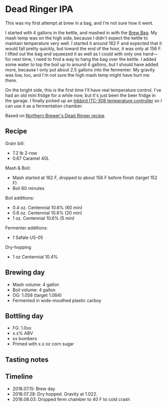 # Dead Ringer IPA
This was my first attempt at brew in a bag, and I'm not sure how it went.

I started with 4 gallons in the kettle, and mashed in with the [Brew Bag](https://www.brewinabag.com/). My mash temp was on the high side, because I didn't expect the kettle to maintain temperature very well. I started it around 162 F and expected that it would fall pretty quickly, but toward the end of the hour, it was only at 156 F. I lifted out the bag and squeezed it as well as I could with only one hand—for next time, I need to find a way to hang the bag over the kettle. I added some water to top the boil up to around 4 gallons, but I should have added more, because I only put about 2.5 gallons into the fermenter. My gravity was low, too, and I'm not sure the high mash temp might have hurt me there.

On the bright side, this is the first time I'll have real temperature control. I've had an old mini fridge for a while now, but it's just been the beer fridge in the garage. I finally picked up an [Inkbird ITC-308 temperature controller](https://amzn.to/2Llxwxc) so I can use it as a fermentation chamber.

Based on [Northern Brewer's Dead Ringer recipe](https://www.northernbrewer.com/collections/beer-recipe-kits/products/dead-ringer-ipa-biab-recipe-kit).

## Recipe
Grain bill:
* 7.2 lb 2-row
* 0.67 Caramel 40L

Mash & Boil:
* Mash started at 162 F, dropped to about 156 F before finish (target 152 F)
* Boil 60 minutes

Boil additions:
* 0.4 oz. Centennial 10.6% (60 min)
* 0.6 oz. Centennial 10.6% (20 min)
* 1 oz. Centennial 10.6% (5 min)

Fermenter additions:
* 1 Safale US-05

Dry-hopping
* 1 oz Centennial 10.4%

## Brewing day
* Mash volume: 4 gallon
* Boil volume: 4 gallon
* OG: 1.058 (target 1.064)
* Fermented in wide-mouthed plastic carboy

## Bottling day


* FG: 1.0xx
* x.x% ABV
* xx bombers
* Primed with x.x oz corn sugar

## Tasting notes

## Timeline
* 2018.07.15: Brew day
* 2018.07.28: Dry hopped. Gravity at 1.022.
* 2018.08.03: Dropped ferm chamber to 40 F to cold crash
